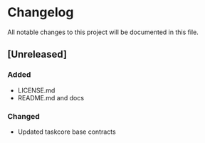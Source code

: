 # Changelog

All notable changes to this project will be documented in this file.

## [Unreleased]

### Added

- LICENSE.md
- README.md and docs

### Changed

- Updated taskcore base contracts